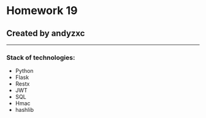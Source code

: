 # Homework 19
## Created by andyzxc
***
### Stack of technologies:
* Python
* Flask
* Restx
* JWT
* SQL
* Hmac
* hashlib
